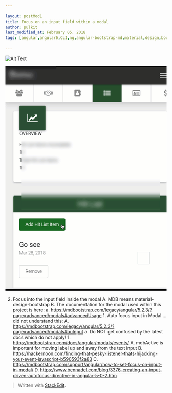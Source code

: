 ```yaml
---

layout: postMod1
title: Focus on an input field within a modal
author: pulkit
last_modified_at: February 05, 2018
tags: [angular,angular6,CLI,ng,angular-bootstrap-md,material,design,bootstrap,mdb,mdbModal,mdbootstrap]

---
```


![Alt Text](https://media.giphy.com/media/vFKqnCdLPNOKc/giphy.gif)

![Demo](https://github.com/learnwell/learnwell.github.io/blob/master/assets/img/input-focus-within-modal.gif)

2. Focus into the input field inside the modal
	A. MDB means material-design-bootstrap
	B. The documentation for the modal used within this project is here:
		a. https://mdbootstrap.com/legacy/angular/5.2.3/?page=advanced/modals#advancedUsage
			1. Auto focus input in Modal ... did not understand this:
				A. https://mdbootstrap.com/legacy/angular/5.2.3/?page=advanced/modals#buInput
		a. Do NOT get confused by the latest docs which do not apply!
			1. https://mdbootstrap.com/docs/angular/modals/events/
	A. mdbActive is important for moving label up and away from the text input
	B. https://hackernoon.com/finding-that-pesky-listener-thats-hijacking-your-event-javascript-b590593f2a83
	C. https://mdbootstrap.com/support/angular/how-to-set-focus-on-input-in-modal/
	D. https://www.bennadel.com/blog/3376-creating-an-input-driven-autofocus-directive-in-angular-5-0-2.htm

> Written with [StackEdit](https://stackedit.io/).
<!--stackedit_data:
eyJoaXN0b3J5IjpbLTM5NjUzNTkxMiwxNjE2NDE5MDIzXX0=
-->